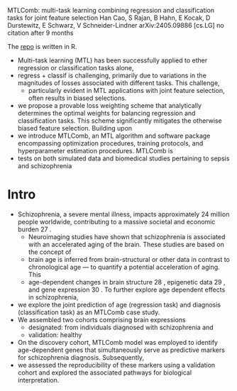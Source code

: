 MTLComb: multi-task learning combining regression and classification tasks
  for joint feature selection
Han Cao, S Rajan, B Hahn, E Kocak, D Durstewitz, E Schwarz, V Schneider-Lindner
arXiv:2405.09886 [cs.LG] no citation after 9 months

The [repo](https://github.com/transbioZI/MTLComb) is written in R.

* Multi-task learning (MTL) has been successfully applied to ether regression or
  classification tasks alone, 
* regress + classif is challenging, primarily due to variations in the
  magnitudes of losses associated with different tasks. This challenge,
  * particularly evident in MTL applications with joint feature selection, often
    results in biased selections.
* we propose a provable loss weighting scheme that analytically determines the
  optimal weights for balancing regression and classification tasks. This scheme
  significantly mitigates the otherwise biased feature selection. Building upon
* we introduce MTLComb, an MTL algorithm and software package encompassing
  optimization procedures, training protocols, and hyperparameter estimation
  procedures. MTLComb is 
* tests on both
  simulated data and biomedical studies pertaining to sepsis and schizophrenia

# Intro

* Schizophrenia, a severe mental illness, impacts approximately 24 million
  people worldwide, contributing to a massive societal and economic burden 27 .
  * Neuroimaging studies have shown that schizophrenia is associated with an
    accelerated aging of the brain. These studies are based on the concept of
  * brain age is inferred from brain-structural or other data in contrast to
    chronological age — to quantify a potential acceleration of aging. This
  * age-dependent changes in brain structure 28 , epigenetic data 29 , and gene
    expression 30 . To further explore age dependent effects in schizophrenia,
* we explore the joint prediction of age (regression task) and diagnosis
  (classification task) as an MTLComb case study. 
* We assembled two cohorts comprising brain expressions 
  * designated: from individuals diagnosed with schizophrenia and 
  * validation: healthy
* On the discovery cohort, MTLComb model was employed to identify age-dependent
  genes that simultaneously serve as predictive markers for schizophrenia
  diagnosis. Subsequently, 
* we assessed the reproducibility of these markers using a validation cohort and
  explored the associated pathways for biological interpretation.
